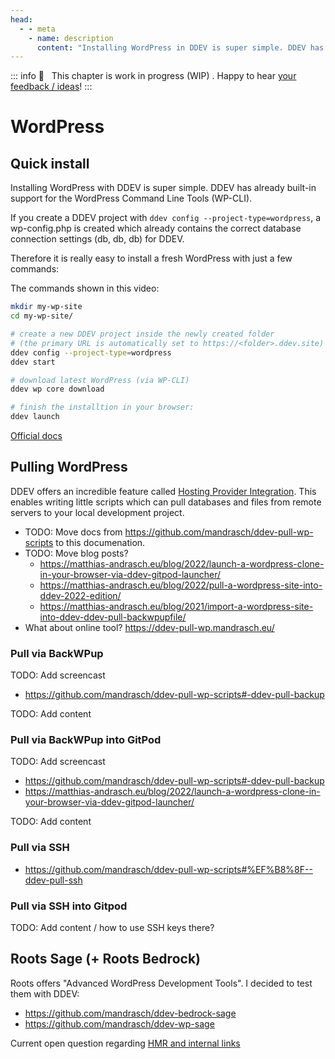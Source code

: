 ```yaml
---
head:
  - - meta
    - name: description
      content: "Installing WordPress in DDEV is super simple. DDEV has already built-in support for the WordPress Command Line Tools (WP-CLI),therefore you can just download WordPress and install it locally:"
---
```


::: info
🚧 &nbsp; This chapter is work in progress (WIP) . Happy to hear [your feedback / ideas](https://github.com/mandrasch/my-ddev-lab/issues)!
:::

# WordPress

## Quick install

Installing WordPress with DDEV is super simple. DDEV has already built-in support for the WordPress Command Line Tools (WP-CLI).

If you create a DDEV project with `ddev config --project-type=wordpress`, a wp-config.php is created which already contains the correct database connection settings (db, db, db) for DDEV.

Therefore it is really easy to install a fresh WordPress with just a few commands:

<TwoClickYoutubePrivacy videoId="Cn72ix44ex4" />

The commands shown in this video:

```bash
mkdir my-wp-site
cd my-wp-site/

# create a new DDEV project inside the newly created folder
# (the primary URL is automatically set to https://<folder>.ddev.site)
ddev config --project-type=wordpress
ddev start

# download latest WordPress (via WP-CLI)
ddev wp core download

# finish the installtion in your browser:
ddev launch
```

[Official docs](https://ddev.readthedocs.io/en/stable/users/cli-usage/#command-line-setup-example-using-wp-cli)

## Pulling WordPress

DDEV offers an incredible feature called [Hosting Provider Integration](https://ddev.readthedocs.io/en/stable/users/providers/provider-introduction/). This enables writing little scripts which can pull databases and files from remote servers to your local development project.

- TODO: Move docs from https://github.com/mandrasch/ddev-pull-wp-scripts to this documenation.
- TODO: Move blog posts?
  - https://matthias-andrasch.eu/blog/2022/launch-a-wordpress-clone-in-your-browser-via-ddev-gitpod-launcher/
  - https://matthias-andrasch.eu/blog/2022/pull-a-wordpress-site-into-ddev-2022-edition/
  - https://matthias-andrasch.eu/blog/2021/import-a-wordpress-site-into-ddev-ddev-pull-backwpupfile/
- What about online tool? https://ddev-pull-wp.mandrasch.eu/

### Pull via BackWPup

TODO: Add screencast

- https://github.com/mandrasch/ddev-pull-wp-scripts#-ddev-pull-backup

TODO: Add content

### Pull via BackWPup into GitPod

TODO: Add screencast

- https://github.com/mandrasch/ddev-pull-wp-scripts#-ddev-pull-backup
- https://matthias-andrasch.eu/blog/2022/launch-a-wordpress-clone-in-your-browser-via-ddev-gitpod-launcher/

TODO: Add content

### Pull via SSH

- https://github.com/mandrasch/ddev-pull-wp-scripts#%EF%B8%8F--ddev-pull-ssh

<TwoClickYoutubePrivacy videoId="lEGL65H-hts" />

### Pull via SSH into Gitpod

TODO: Add content / how to use SSH keys there?

## Roots Sage (+ Roots Bedrock)

Roots offers "Advanced WordPress Development Tools". I decided to test them with DDEV:

- https://github.com/mandrasch/ddev-bedrock-sage
- https://github.com/mandrasch/ddev-wp-sage

Current open question regarding [HMR and internal links](https://discourse.roots.io/t/should-links-be-replaced-with-port-3000-as-well-in-dev-mode-hmr-ddev/24026)
